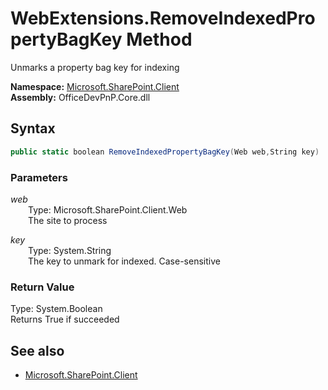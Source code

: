 # WebExtensions.RemoveIndexedPropertyBagKey Method  
Unmarks a property bag key for indexing  

**Namespace:** [Microsoft.SharePoint.Client](Microsoft.SharePoint.Client.md)  
**Assembly:** OfficeDevPnP.Core.dll  
## Syntax
```C#
public static boolean RemoveIndexedPropertyBagKey(Web web,String key)
```
### Parameters
*web*  
&emsp;&emsp;Type: Microsoft.SharePoint.Client.Web  
&emsp;&emsp;The site to process  
  
*key*  
&emsp;&emsp;Type: System.String  
&emsp;&emsp;The key to unmark for indexed. Case-sensitive  
  
### Return Value
Type: System.Boolean  
Returns True if succeeded

## See also
- [Microsoft.SharePoint.Client](Microsoft.SharePoint.Client.md)
